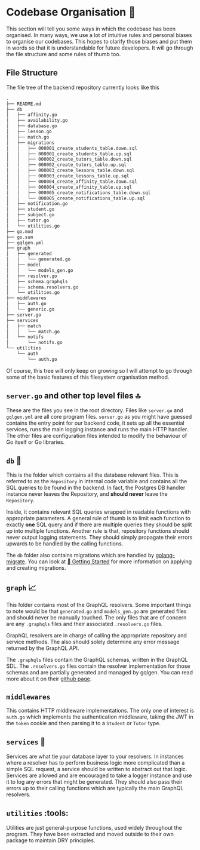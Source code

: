 # Codebase Organisation 📁
This section will tell you some ways in which the codebase has been organised. In many ways, we use a lot of intuitive rules and personal biases to organise our codebases. This hopes to clarify those biases and put them in words so that it is understandable for future developers. It will go through the file structure and some rules of thumb too.

## File Structure
The file tree of the backend repository currently looks like this
```bash
.
├── README.md
├── db
│   ├── affinity.go
│   ├── availability.go
│   ├── database.go
│   ├── lesson.go
│   ├── match.go
│   ├── migrations
│   │   ├── 000001_create_students_table.down.sql
│   │   ├── 000001_create_students_table.up.sql
│   │   ├── 000002_create_tutors_table.down.sql
│   │   ├── 000002_create_tutors_table.up.sql
│   │   ├── 000003_create_lessons_table.down.sql
│   │   ├── 000003_create_lessons_table.up.sql
│   │   ├── 000004_create_affinity_table.down.sql
│   │   ├── 000004_create_affinity_table.up.sql
│   │   ├── 000005_create_notifications_table.down.sql
│   │   └── 000005_create_notifications_table.up.sql
│   ├── notification.go
│   ├── student.go
│   ├── subject.go
│   ├── tutor.go
│   └── utilities.go
├── go.mod
├── go.sum
├── gqlgen.yml
├── graph
│   ├── generated
│   │   └── generated.go
│   ├── model
│   │   └── models_gen.go
│   ├── resolver.go
│   ├── schema.graphqls
│   ├── schema.resolvers.go
│   └── utilities.go
├── middlewares
│   ├── auth.go
│   └── generic.go
├── server.go
├── services
│   ├── match
│   │   └── match.go
│   └── notifs
│       └── notifs.go
└── utilities
    └── auth
        └── auth.go
```

Of course, this tree will only keep on growing so I will attempt to go through some of the basic features of this filesystem organisation method.

## `server.go` and other top level files :top: 
These are the files you see in the root directory. Files like `server.go` and `gqlgen.yml` are all core program files. `server.go` as you might have guessed contains the entry point for our backend code, it sets up all the essential services, runs the main logging instance and runs the main HTTP handler. The other files are configuration files intended to modify the behaviour of Go itself or Go libraries.

## `db` :book: 
This is the folder which contains all the database relevant files. This is referred to as the `Repository` in internal code variable and contains all the SQL queries to be found in the backend. In fact, the Postgres DB handler instance never leaves the Repository, and **should never** leave the `Repository`. 

Inside, it contains relevant SQL queries wrapped in readable functions with appropriate parameters. A general rule of thumb is to limit each function to exactly **one** SQL query and if there are multiple queries they should be split up into multiple functions. Another rule is that, repository functions should never output logging statements. They should simply propagate their errors upwards to be handled by the calling functions.

The `db` folder also contains migrations which are handled by [golang-migrate](https://github.com/golang-migrate/migrate). You can look at [:tractor: Getting Started](getting-started) for more information on applying and creating migrations.

## `graph` :chart_with_upwards_trend: 
This folder contains most of the GraphQL resolvers. Some important things to note would be that `generated.go` and `models_gen.go` are generated files and should never be manually touched. The only files that are of concern are any `.graphqls` files and their associated `.resolvers.go` files. 

GraphQL resolvers are in charge of calling the appropriate repository and service methods. The also should solely determine any error message returned by the GraphQL API.

The `.graphqls` files contain the GraphQL schemas, written in the GraphQL SDL. The `.resolvers.go` files contain the resolver implementation for those schemas and are partially generated and managed by gqlgen. You can read more about it on their [github page](https://github.com/99designs/gqlgen).

## `middlewares`
This contains HTTP middleware implementations. The only one of interest is `auth.go` which implements the authentication middleware, taking the JWT in the `token` cookie and then parsing it to a `Student` or `Tutor` type.

## `services` :robot: 
Services are what tie your database layer to your resolvers. In instances where a resolver has to perform business logic more complicated than a simple SQL request, a service should be written to abstract out that logic. Services are allowed and are encouraged to take a logger instance and use it to log any errors that might be generated. They should also pass their errors up to their calling functions which are typically the main GraphQL resolvers.

## `utilities` :tools: 
Utilities are just general-purpose functions, used widely throughout the program. They have been extracted and moved outside to their own package to maintain DRY principles.